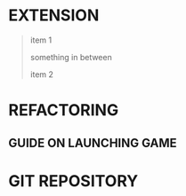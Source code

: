 # EXTENSION
> item 1
>
>something in between
>
> item 2

# REFACTORING

## GUIDE ON LAUNCHING GAME


# GIT REPOSITORY